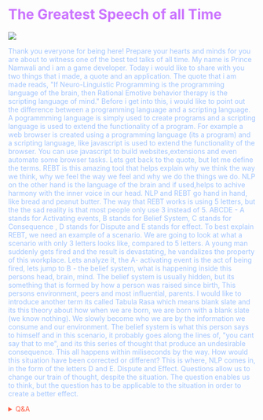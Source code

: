 # <span style='color:#cb74ff;'>The Greatest Speech of all Time</span> 

![](https://media2.giphy.com/media/U1aN4HTfJ2SmgB2BBK/giphy.gif)

<span style='color:#a2c5ff;'>

Thank you everyone for being here! Prepare your hearts and minds for you are about to witness one of the best ted talks of all time. My name is Prince Namwali and i am a game developer. Today i would like to share with you two things that i made, a quote and an application. The quote that i am made reads, "If Neuro-Linguistic Programming is the programming language of the brain, then Rational Emotive behavior therapy is the scripting language of mind." Before i get into this, i would like to point out the difference between a programming language and a scripting language. A pogrammming language is simply used to create programs and a scripting language is used to extend the functionality of a program. For example a web browser is created using a programming language (its a program) and a scripting language, like javascript is used to extend the functionality of the browser. You can use javascript to build websites,extensions and even automate some browser tasks. Lets get back to the quote, but let me define the terms. REBT is this amazing tool that helps explain why we think the way we think, why we feel the way we feel and why we do the things we do. NLP on the other hand is the language of the brain and if used,helps to achive harmony with the inner voice in our head. NLP and REBT go hand in hand, like bread and peanut butter. The way that REBT works is using 5 letters, but the the sad reality is that most people only use 3 instead of 5. ABCDE - A stands for Activating events, B stands for Belief System, C stands for Consequence , D stands for Dispute and E stands for effect. To best explain REBT, we need an example of a scenario. We are going to look at what a scenario with only 3 letters looks like, compared to 5 letters. A young man suddenly gets fired and the result is devastating, he vandalizes the property of this workplace. Lets analyze it, the A- activating event is the act of being fired, lets jump to B - the belief system, what is happening inside this persons head, brain, mind. The belief system is usually hidden, but its something that is formed by how a person was raised since birth, This persons environment, peers and most influential, parents. I would like to introduce another term its called Tabula Rasa which means blank slate and its this theory about how when we are born, we are born with a blank slate (we know nothing). We slowly become who we are by the information we consume and our environment.  The belief system is what this person says to himself and in this scenario, it probably goes along the lines of, "you cant say that to me",  and its this series of thought that produce an undesirable consequence. This all happens within miliseconds by the way. How would this situation have been corrected or different? This is where, NLP comes in, in the form of the letters D and E. Dispute and Effect. Questions allow us to change our train of thought, despite the situation. The question enables us to think, but the question has to be applicable to the situation in order to create a better effect. 

<!-- Prince Kaizen Namwali -->

</span> 


<span style='color:#ff5d46;'>

<details markdown='1'><summary>Q&A</summary>

1. **What do you believe will make this talk stand out?**
- At the end I provide a practical solution in the form of an app that took years of procrastination and planning to be deployed. 

2. **Do you believe you are qualified to talk about NLP & REBT?**
- I believe in the power of value creation ; It outweighs peoples doubts and the need for qualifications or credentials for that matter.




</details>

</span>
